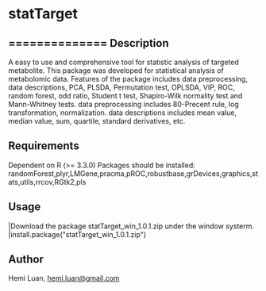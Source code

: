 # statTarget
==============
Description
-----------------
A easy to use and comprehensive tool for statistic analysis of targeted metabolite.
This package was developed for statistical analysis of metabolomic data. Features of the package includes data preprocessing, data
    descriptions, PCA, PLSDA, Permutation test, OPLSDA, VIP, ROC, random forest, odd ratio, Student
    t test, Shapiro-Wilk normality test and Mann-Whitney tests. data preprocessing
    includes 80-Precent rule, log transformation, normalization. data descriptions
    includes mean value, median value, sum, quartile, standard derivatives, etc.

Requirements
-----------------

Dependent on R (>= 3.3.0)
Packages should be installed:
randomForest,plyr,LMGene,pracma,pROC,robustbase,grDevices,graphics,stats,utils,rrcov,RGtk2,pls

Usage
-----------------
|Download the package statTarget_win_1.0.1.zip under the window systerm.
|install.package("statTarget_win_1.0.1.zip")

Author
-----------------

Hemi Luan, hemi.luan@gmail.com
